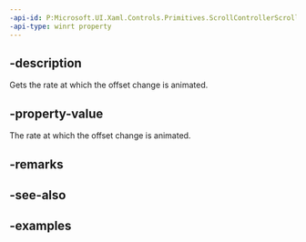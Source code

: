 ```yaml
---
-api-id: P:Microsoft.UI.Xaml.Controls.Primitives.ScrollControllerScrollFromRequestedEventArgs.OffsetVelocity
-api-type: winrt property
---
```


## -description

Gets the rate at which the offset change is animated.

## -property-value

The rate at which the offset change is animated.

## -remarks

## -see-also

## -examples

